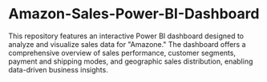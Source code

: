 # Amazon-Sales-Power-BI-Dashboard
This repository features an interactive Power BI dashboard designed to analyze and visualize sales data for "Amazone." The dashboard offers a comprehensive overview of sales performance, customer segments, payment and shipping modes, and geographic sales distribution, enabling data-driven business insights.
